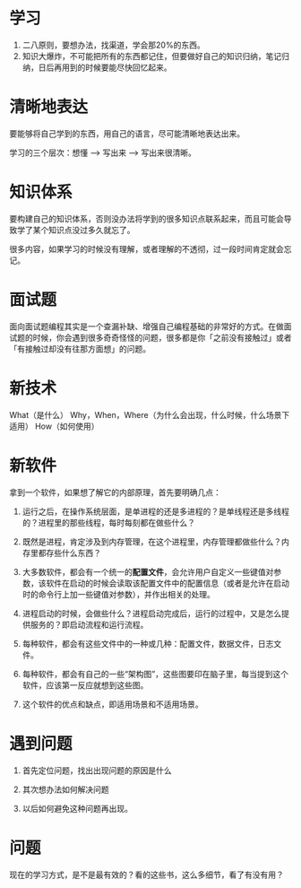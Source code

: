 
# 学习

1. 二八原则，要想办法，找渠道，学会那20%的东西。
2. 知识大爆炸，不可能把所有的东西都记住，但要做好自己的知识归纳，笔记归纳，日后再用到的时候要能尽快回忆起来。


# 清晰地表达

要能够将自己学到的东西，用自己的语言，尽可能清晰地表达出来。

学习的三个层次：想懂 --> 写出来 --> 写出来很清晰。

# 知识体系

要构建自己的知识体系，否则没办法将学到的很多知识点联系起来，而且可能会导致学了某个知识点没过多久就忘了。

很多内容，如果学习的时候没有理解，或者理解的不透彻，过一段时间肯定就会忘记。

# 面试题

面向面试题编程其实是一个查漏补缺、增强自己编程基础的非常好的方式。在做面试题的时候，你会遇到很多奇奇怪怪的问题，很多都是你「之前没有接触过」或者「有接触过却没有往那方面想」的问题。

# 新技术

What（是什么）
Why，When，Where（为什么会出现，什么时候，什么场景下适用）
How（如何使用）

# 新软件

拿到一个软件，如果想了解它的内部原理，首先要明确几点：

1. 运行之后，在操作系统层面，是单进程的还是多进程的？是单线程还是多线程的？进程里的那些线程，每时每刻都在做些什么？

2. 既然是进程，肯定涉及到内存管理，在这个进程里，内存管理都做些什么？内存里都存些什么东西？

3. 大多数软件，都会有一个统一的**配置文件**，会允许用户自定义一些键值对参数，该软件在启动的时候会读取该配置文件中的配置信息（或者是允许在启动时的命令行上加一些键值对参数），并作出相关的处理。

4. 进程启动的时候，会做些什么？进程启动完成后，运行的过程中，又是怎么提供服务的？即启动流程和运行流程。

5. 每种软件，都会有这些文件中的一种或几种：配置文件，数据文件，日志文件。

6. 每种软件，都会有自己的一些“架构图”，这些图要印在脑子里，每当提到这个软件，应该第一反应就想到这些图。

7. 这个软件的优点和缺点，即适用场景和不适用场景。


# 遇到问题

1. 首先定位问题，找出出现问题的原因是什么

2. 其次想办法如何解决问题

3. 以后如何避免这种问题再出现。


# 问题

现在的学习方式，是不是最有效的？看的这些书，这么多细节，看了有没有用？



